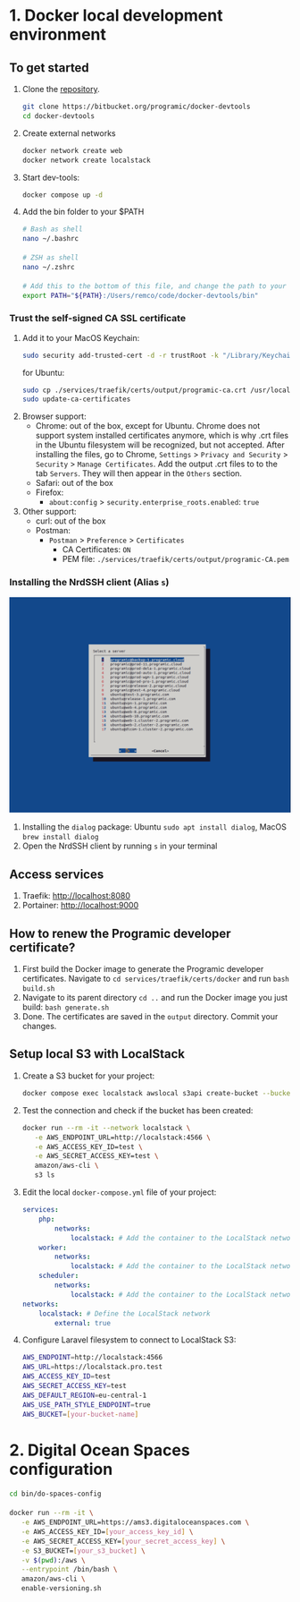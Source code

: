 # 1. Docker local development environment

## To get started
1. Clone the [repository](https://bitbucket.org/programic/docker-devtools).
   ```bash
   git clone https://bitbucket.org/programic/docker-devtools
   cd docker-devtools
   ```
3. Create external networks
   ```bash
   docker network create web
   docker network create localstack
   ```
3. Start dev-tools:
   ```bash
   docker compose up -d
   ```
4. Add the bin folder to your $PATH
   ```bash
   # Bash as shell
   nano ~/.bashrc 
   
   # ZSH as shell
   nano ~/.zshrc
   
   # Add this to the bottom of this file, and change the path to your docker-devtools folder
   export PATH="${PATH}:/Users/remco/code/docker-devtools/bin"
   ```

### Trust the self-signed CA SSL certificate
1. Add it to your MacOS Keychain:
   ```bash
   sudo security add-trusted-cert -d -r trustRoot -k "/Library/Keychains/System.keychain" ./services/traefik/certs/output/programic-ca.crt
   ```
   for Ubuntu:
   ```bash
   sudo cp ./services/traefik/certs/output/programic-ca.crt /usr/local/share/ca-certificates
   sudo update-ca-certificates
   ```
2. Browser support:
   * Chrome: out of the box, except for Ubuntu. Chrome does not support system installed certificates anymore, 
   which is why .crt files in the Ubuntu filesystem will be recognized, but not accepted. After installing the files, 
   go to Chrome, `Settings` > `Privacy and Security` > `Security` > `Manage Certificates`. Add the output .crt files to
   to the tab `Servers`. They will then appear in the `Others` section.
   * Safari: out of the box
   * Firefox:
      * `about:config` > `security.enterprise_roots.enabled`: `true`
3. Other support:
   * curl: out of the box
   * Postman:
     * `Postman` > `Preference` > `Certificates`
       * CA Certificates: `ON`
       * PEM file: `./services/traefik/certs/output/programic-CA.pem`

### Installing the NrdSSH client (Alias `s`)
![NrdSSH client screenshot](readme-assets/nrdssh-client.png)

1. Installing the `dialog` package: Ubuntu `sudo apt install dialog`, MacOS `brew install dialog`
2. Open the NrdSSH client by running `s` in your terminal

## Access services
1. Traefik: [http://localhost:8080](http://localhost:8080)
2. Portainer: [http://localhost:9000](http://localhost:9000)
    
## How to renew the Programic developer certificate?
1. First build the Docker image to generate the Programic developer certificates. Navigate to `cd services/traefik/certs/docker` and run `bash build.sh`
2. Navigate to its parent directory `cd ..` and run the Docker image you just build: `bash generate.sh`
3. Done. The certificates are saved in the `output` directory. Commit your changes.

## Setup local S3 with LocalStack

1. Create a S3 bucket for your project:
   ```bash
   docker compose exec localstack awslocal s3api create-bucket --bucket [your-bucket-name]
   ```
2. Test the connection and check if the bucket has been created:
   ```bash
   docker run --rm -it --network localstack \
      -e AWS_ENDPOINT_URL=http://localstack:4566 \
      -e AWS_ACCESS_KEY_ID=test \
      -e AWS_SECRET_ACCESS_KEY=test \
      amazon/aws-cli \
      s3 ls
   ```
3. Edit the local `docker-compose.yml` file of your project:
   ```yml
   services:
       php:
           networks:
               localstack: # Add the container to the LocalStack network
       worker:
           networks:
               localstack: # Add the container to the LocalStack network
       scheduler:
           networks:
               localstack: # Add the container to the LocalStack network
   networks:
       localstack: # Define the LocalStack network
           external: true
   ```
4. Configure Laravel filesystem to connect to LocalStack S3:
   ```bash
   AWS_ENDPOINT=http://localstack:4566
   AWS_URL=https://localstack.pro.test
   AWS_ACCESS_KEY_ID=test
   AWS_SECRET_ACCESS_KEY=test
   AWS_DEFAULT_REGION=eu-central-1
   AWS_USE_PATH_STYLE_ENDPOINT=true
   AWS_BUCKET=[your-bucket-name]
   ```

# 2. Digital Ocean Spaces configuration
```bash
cd bin/do-spaces-config

docker run --rm -it \
   -e AWS_ENDPOINT_URL=https://ams3.digitaloceanspaces.com \
   -e AWS_ACCESS_KEY_ID=[your_access_key_id] \
   -e AWS_SECRET_ACCESS_KEY=[your_secret_access_key] \
   -e S3_BUCKET=[your_s3_bucket] \
   -v $(pwd):/aws \
   --entrypoint /bin/bash \
   amazon/aws-cli \
   enable-versioning.sh
```